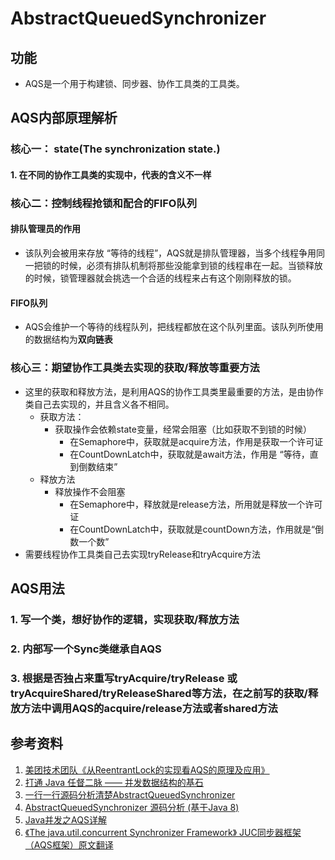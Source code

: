 # AbstractQueuedSynchronizer
## 功能
+ AQS是一个用于构建锁、同步器、协作工具类的工具类。

## AQS内部原理解析
### 核心一： state(The synchronization state.)
#### 1. 在不同的协作工具类的实现中，代表的含义不一样
### 核心二：控制线程抢锁和配合的FIFO队列
#### 排队管理员的作用
+ 该队列会被用来存放 “等待的线程”，AQS就是排队管理器，当多个线程争用同一把锁的时候，必须有排队机制将那些没能拿到锁的线程串在一起。当锁释放的时候，锁管理器就会挑选一个合适的线程来占有这个刚刚释放的锁。
#### FIFO队列
+ AQS会维护一个等待的线程队列，把线程都放在这个队列里面。该队列所使用的数据结构为**双向链表**
### 核心三：期望协作工具类去实现的获取/释放等重要方法
+ 这里的获取和释放方法，是利用AQS的协作工具类里最重要的方法，是由协作类自己去实现的，并且含义各不相同。
    - 获取方法：
       + 获取操作会依赖state变量，经常会阻塞（比如获取不到锁的时候）
          - 在Semaphore中，获取就是acquire方法，作用是获取一个许可证
          - 在CountDownLatch中，获取就是await方法，作用是 “等待，直到倒数结束”
    - 释放方法
       + 释放操作不会阻塞
          - 在Semaphore中，释放就是release方法，所用就是释放一个许可证
          - 在CountDownLatch中，获取就是countDown方法，作用就是“倒数一个数”
+ 需要线程协作工具类自己去实现tryRelease和tryAcquire方法 

## AQS用法
### 1. 写一个类，想好协作的逻辑，实现获取/释放方法
### 2. 内部写一个Sync类继承自AQS
### 3. 根据是否独占来重写tryAcquire/tryRelease 或 tryAcquireShared/tryReleaseShared等方法，在之前写的获取/释放方法中调用AQS的acquire/release方法或者shared方法

## 参考资料
1. [美团技术团队《从ReentrantLock的实现看AQS的原理及应用》](https://mp.weixin.qq.com/s/sA01gxC4EbgypCsQt5pVog)
2. [打通 Java 任督二脉 —— 并发数据结构的基石](https://juejin.im/post/5c11d6376fb9a049e82b6253)
3. [一行一行源码分析清楚AbstractQueuedSynchronizer](https://www.javadoop.com/post/AbstractQueuedSynchronizer#toc_0)
4. [AbstractQueuedSynchronizer 源码分析 (基于Java 8)](https://www.jianshu.com/p/e7659436538b)
5. [Java并发之AQS详解](https://www.cnblogs.com/waterystone/p/4920797.html)
6. [《The java.util.concurrent Synchronizer Framework》 JUC同步器框架（AQS框架）原文翻译](https://www.cnblogs.com/dennyzhangdd/p/7218510.html)